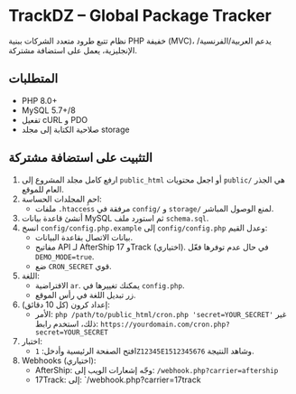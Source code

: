 # TrackDZ – Global Package Tracker

نظام تتبع طرود متعدد الشركات ببنية PHP خفيفة (MVC)، يدعم العربية/الفرنسية/الإنجليزية، يعمل على استضافة مشتركة.

## المتطلبات
- PHP 8.0+
- MySQL 5.7+/8
- تفعيل cURL و PDO
- صلاحية الكتابة إلى مجلد storage

## التثبيت على استضافة مشتركة
1) ارفع كامل مجلد المشروع إلى `public_html` أو اجعل محتويات `public/` هي الجذر العام للموقع.
2) احمِ المجلدات الحساسة:
   - ملفات `.htaccess` مرفقة في `config/` و `storage/` لمنع الوصول المباشر.
3) أنشئ قاعدة بيانات MySQL ثم استورد ملف `schema.sql`.
4) انسخ `config/config.php.example` إلى `config/config.php` وعدل القيم:
   - بيانات الاتصال بقاعدة البيانات.
   - مفاتيح API لـ AfterShip و 17Track (اختياري). في حال عدم توفرها فعّل `DEMO_MODE=true`.
   - ضع `CRON_SECRET` قوي.
5) اللغة:
   - الافتراضية `ar`. يمكنك تغييرها في `config.php`.
   - زر تبديل اللغة في رأس الموقع.
6) إعداد كرون (كل 10 دقائق):
   - الأمر: `php /path/to/public_html/cron.php 'secret=YOUR_SECRET'` غير ذلك، استخدم رابط: `https://yourdomain.com/cron.php?secret=YOUR_SECRET`
7) اختبار:
   - افتح الصفحة الرئيسية وأدخل: `1Z12345E1512345676` وشاهد النتيجة.
8) Webhooks (اختياري):
   - AfterShip: وجّه إشعارات الويب إلى: `/webhook.php?carrier=aftership`
   - 17Track: إلى: `/webhook.php?carrier=17track
